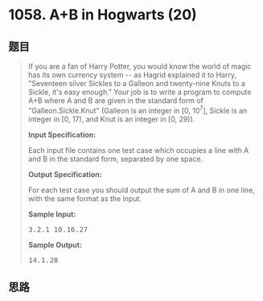 <h1>1058. A+B in Hogwarts (20)</h1>

## 题目

> <div id="problemContent">
> <p>If you are a fan of Harry Potter, you would know the world of magic has its own currency system -- as Hagrid explained it to Harry, "Seventeen silver Sickles to a Galleon and twenty-nine Knuts to a Sickle, it's easy enough."  Your job is to write a program to compute A+B where A and B are given in the standard form of "Galleon.Sickle.Knut" (Galleon is an integer in [0, 10<sup>7</sup>], Sickle is an integer in [0, 17), and Knut is an integer in [0, 29)).</p>
> <p><b>
> Input Specification:
> </b></p>
> <p>Each input file contains one test case which occupies a line with A and B in the standard form, separated by one space. 
> </p>
> <p><b>
> Output Specification:
> </b></p>
> <p>For each test case you should output the sum of A and B in one line, with the same format as the input.</p>
> <b>Sample Input:</b><pre>
> 3.2.1 10.16.27
> </pre>
> <b>Sample Output:</b><pre>
> 14.1.28
> </pre>
> </div>

## 思路

